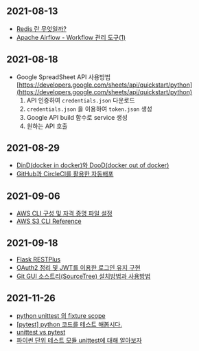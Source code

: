 ## 2021-08-13

- [Redis 란 무엇일까?](https://velog.io/@hyeondev/Redis-%EB%9E%80-%EB%AC%B4%EC%97%87%EC%9D%BC%EA%B9%8C)
- [Apache Airflow - Workflow 관리 도구(1)](https://zzsza.github.io/data/2018/01/04/airflow-1/)

## 2021-08-18

- Google SpreadSheet API 사용방법 [https://developers.google.com/sheets/api/quickstart/python](https://developers.google.com/sheets/api/quickstart/python)
    1. API 인증하여 `credentials.json` 다운로드 
    2. `credentials.json` 을 이용하여 `token.json` 생성
    3. Google API build 함수로 service 생성
    4. 원하는 API 호출

## 2021-08-29

- [DinD(docker in docker)와 DooD(docker out of docker)](https://aidanbae.github.io/code/docker/dinddood/)
- [GitHub과 CircleCI를 활용한 자동배포](https://dkant.net/2019/06/25/circleci01/)

## 2021-09-06

- [AWS CLI 구성 및 자격 증명 파일 설정](https://docs.aws.amazon.com/ko_kr/cli/latest/userguide/cli-configure-files.html)
- [AWS S3 CLI Reference](https://docs.aws.amazon.com/cli/latest/reference/s3/)

## 2021-09-18

- [Flask RESTPlus](https://flask-restplus.readthedocs.io/en/stable/api.html)
- [OAuth2 정리 및 JWT를 이용한 로그인 유지 구현](https://messycode.tistory.com/58)
- [Git GUI 소스트리(SourceTree) 설치방법과 사용방법](https://uxgjs.tistory.com/181)

## 2021-11-26

- [python unittest 의 fixture scope](https://dev.to/ddangdol/python-unittest-fixture-scope-593a)
- [[pytest] python 코드를 테스트 해봅시다.](https://binux.tistory.com/47)
- [unittest vs pytest](https://www.bangseongbeom.com/unittest-vs-pytest.html)
- [파이썬 단위 테스트 모듈 unittest에 대해 알아보자](https://sjquant.tistory.com/11)
